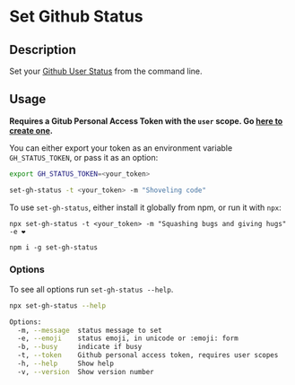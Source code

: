 # Set Github Status

## Description

Set your [Github User Status](https://help.github.com/en/github/setting-up-and-managing-your-github-profile/personalizing-your-profile#setting-a-status) from the command line.

## Usage

**Requires a Gitub Personal Access Token with the `user` scope. Go [here to create one](https://github.com/settings/tokens).**

You can either export your token as an environment variable `GH_STATUS_TOKEN`, or pass it as an option:

```sh
export GH_STATUS_TOKEN=<your_token>

set-gh-status -t <your_token> -m "Shoveling code"
```

To use `set-gh-status`, either install it globally from npm, or run it with `npx`:

```shell
npx set-gh-status -t <your_token> -m "Squashing bugs and giving hugs" -e ❤️

npm i -g set-gh-status
```

### Options

To see all options run `set-gh-status --help`.

```sh
npx set-gh-status --help

Options:
  -m, --message  status message to set
  -e, --emoji    status emoji, in unicode or :emoji: form
  -b, --busy     indicate if busy                                      [boolean]
  -t, --token    Github personal access token, requires user scopes
  -h, --help     Show help                                             [boolean]
  -v, --version  Show version number                                   [boolean]
```
